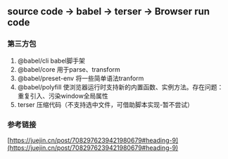 ## source code -> babel -> terser -> Browser run code

### 第三方包
1. @babel/cli babel脚手架
2. @babel/core 用于parse、transform
3. @babel/preset-env 将一些简单语法tranform
4. @babel/polyfill 使浏览器运行时支持新的内置函数、实例方法。存在问题：重复引入、污染window全局属性
5. terser 压缩代码（不支持选中文件，可借助脚本实现-暂不尝试）

### 参考链接
[https://juejin.cn/post/7082976239421980679#heading-9](https://juejin.cn/post/7082976239421980679#heading-9)